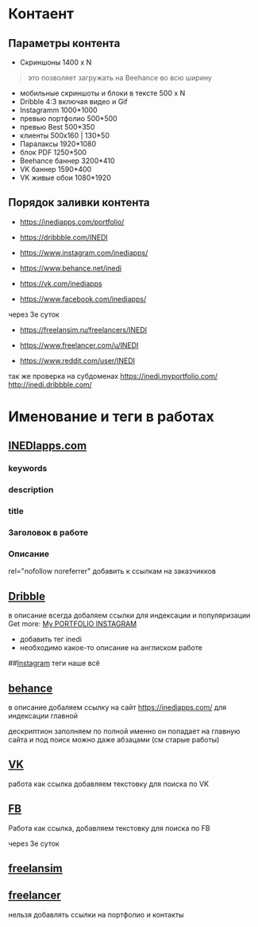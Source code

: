 ﻿# Контаент
## Параметры контента
* Скриншоны 1400 x N
> это позволяет загружать на Beehance во всю ширину
* мобильные скриншоты и блоки в тексте 500 x N
* Dribble 4:3 включая видео и Gif
* Instagramm 1000*1000
* превью портфолио 500*500
* превью Best 500*350
* клиенты 500x160 | 130*50
* Паралаксы 1920*1080
* блок PDF 1250*500
* Beehance баннер 3200*410
* VK баннер 1590*400 
* VK живые обои 1080*1920

## Порядок заливки контента
- https://inediapps.com/portfolio/
- https://dribbble.com/INEDI
- https://www.instagram.com/inediapps/
- https://www.behance.net/inedi

- https://vk.com/inediapps
- https://www.facebook.com/inediapps/

через 3е суток
- https://freelansim.ru/freelancers/INEDI
- https://www.freelancer.com/u/lNEDI

- https://www.reddit.com/user/INEDI

так же проверка на субдоменах
https://inedi.myportfolio.com/
http://inedi.dribbble.com/


# Именование и теги в работах
## [INEDIapps.com](https://inediapps.com/)
### keywords

### description


### title


### Заголовок в работе

### Описание
rel="nofollow noreferrer" добавить к ссылкам на заказчикков


## [Dribble](https://dribbble.com/INEDI)
в описание всегда добаляем ссылки для индексации и популяризации
Get more:
<a href="https://inediapps.com/"> My PORTFOLIO </a>
<a href="https://www.instagram.com/inediapps/"> INSTAGRAM </a> 


* добавить тег inedi
* необходимо какое-то описание на англиском работе 

##[Instagram](https://www.instagram.com/inediapps/)
теги наше всё


## [behance](https://www.behance.net/inedi)
в описание добаляем ссылку на сайт 
https://inediapps.com/
для индексации главной

дескриптион заполняем по полной именно он попадает на главную сайта и под поиск можно даже абзацами (см старые работы)


## [VK](https://vk.com/inediapps)
работа как ссылка
добавляем текстовку для поиска по VK

## [FB](https://www.facebook.com/inediapps/)
Работа как ссылка, добавляем текстовку для поиска по FB


через 3е суток
## [freelansim](https://freelansim.ru/freelancers/INEDI)

## [freelancer](https://www.freelancer.com/u/lNEDI)
нельзя добавлять ссылки на портфолио и контакты